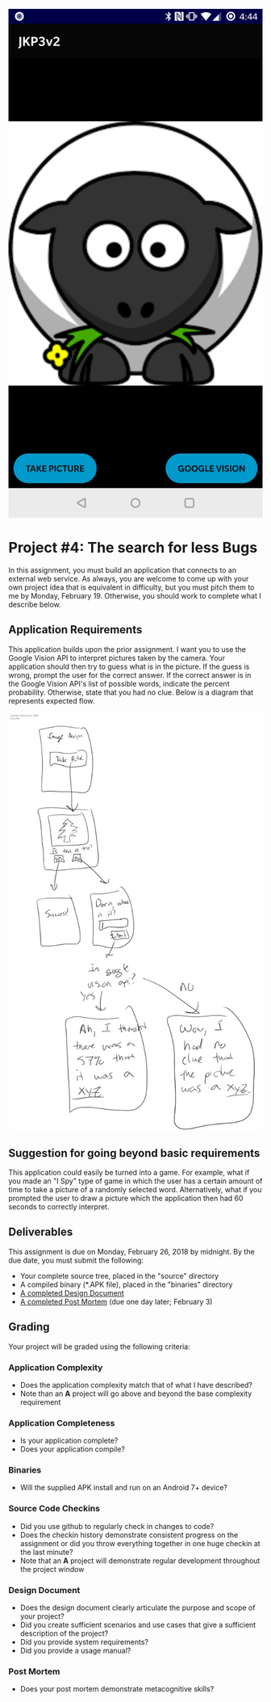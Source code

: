 ![Application flowchart](pa3.jpg)

# Project #4: The search for less Bugs
In this assignment, you must build an application that connects to an external web service.  As always, you are welcome to come up with your own project idea that is equivalent in difficulty, but you must pitch them to me by Monday, February 19.  Otherwise, you should work to complete what I describe below.

## Application Requirements
This application builds upon the prior assignment.  I want you to use the Google Vision API to interpret pictures taken by the camera.  Your application should then try to guess what is in the picture.  If the guess is wrong, prompt the user for the correct answer.  If the correct answer is in the Google Vision API's list of possible words, indicate the percent probability.  Otherwise, state that you had no clue.  Below is a diagram that represents expected flow.

![Application flowchart](flowchart.png)

## Suggestion for going beyond basic requirements 
This application could easily be turned into a game.  For example, what if you made an &quot;I Spy&quot; type of game in which the user has a certain amount of time to take a picture of a randomly selected word.  Alternatively, what if you prompted the user to draw a picture which the application then had 60 seconds to correctly interpret. 

## Deliverables
This assignment is due on Monday, February 26, 2018 by midnight.  By the due date, you must submit the following:
* Your complete source tree, placed in the "source" directory
* A compiled binary (*.APK file), placed in the "binaries" directory
* [A completed Design Document](./DesignDocument.md)
* [A completed Post Mortem](./PostMortem.md) (due one day later; February 3)

## Grading
Your project will be graded using the following criteria:

### Application Complexity
* Does the application complexity match that of what I have described?  
* Note than an **A** project will go above and beyond the base complexity requirement

### Application Completeness
* Is your application complete?
* Does your application compile?

### Binaries
* Will the supplied APK install and run on an Android 7+ device?

### Source Code Checkins
* Did you use github to regularly check in changes to code?
* Does the checkin history demonstrate consistent progress on the assignment or did you throw everything together in one huge checkin at the last minute?
* Note that an **A** project will demonstrate regular development throughout the project window

### Design Document
* Does the design document clearly articulate the purpose and scope of your project?
* Did you create sufficient scenarios and use cases that give a sufficient description of the project?
* Did you provide system requirements?
* Did you provide a usage manual?

### Post Mortem
* Does your post mortem demonstrate metacognitive skills?
